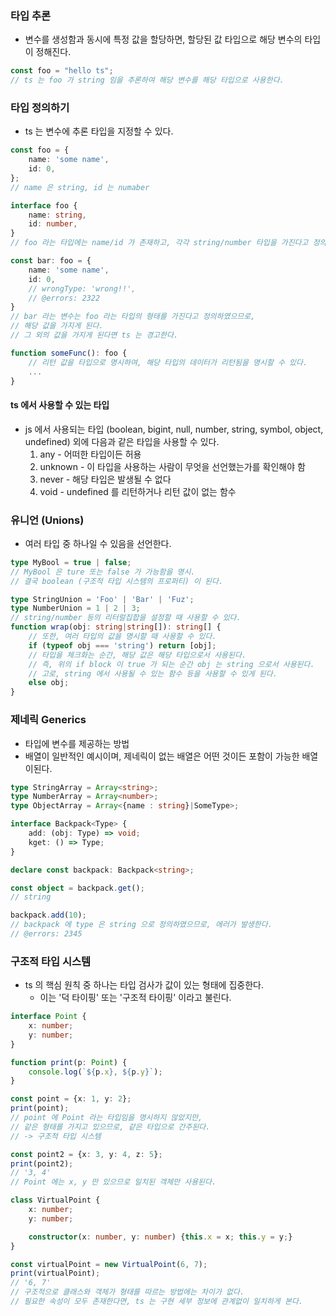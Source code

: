 ### 타입 추론

* 변수를 생성함과 동시에 특정 값을 할당하면, 할당된 값 타입으로 해당 변수의 타입이 정해진다.

```typescript
const foo = "hello ts";
// ts 는 foo 가 string 임을 추론하여 해당 변수를 해당 타입으로 사용한다.
```

### 타입 정의하기

* ts 는 변수에 추론 타입을 지정할 수 있다.

```typescript
const foo = {
    name: 'some name',
    id: 0,
};
// name 은 string, id 는 numaber

interface foo {
    name: string,
    id: number,
}
// foo 라는 타입에는 name/id 가 존재하고, 각각 string/number 타입을 가진다고 정의한다.

const bar: foo = {
    name: 'some name',
    id: 0,
    // wrongType: 'wrong!!',
    // @errors: 2322
}
// bar 라는 변수는 foo 라는 타입의 형태를 가진다고 정의하였으므로,
// 해당 값을 가지게 된다.
// 그 외의 값을 가지게 된다면 ts 는 경고한다.

function someFunc(): foo {
    // 리턴 값을 타입으로 명시하여, 해당 타입의 데이터가 리턴됨을 명시할 수 있다.
    ...
}
```

#### ts 에서 사용할 수 있는 타입

* js 에서 사용되는 타입 (boolean, bigint, null, number, string, symbol, object, undefined) 외에 다음과 같은 타입을 사용할 수 있다.
    1. any - 어떠한 타입이든 허용
    2. unknown - 이 타입을 사용하는 사람이 무엇을 선언했는가를 확인해야 함
    3. never - 해당 타입은 발생될 수 없다
    4. void - undefined 를 리턴하거나 리턴 값이 없는 함수

### 유니언 (Unions)

* 여러 타입 중 하나일 수 있음을 선언한다.

```typescript
type MyBool = true | false;
// MyBool 은 ture 또는 false 가 가능함을 명시.
// 결국 boolean (구조적 타입 시스템의 프로퍼티) 이 된다.

type StringUnion = 'Foo' | 'Bar' | 'Fuz';
type NumberUnion = 1 | 2 | 3;
// string/number 등의 리터럴집합을 설정할 때 사용할 수 있다.
function wrap(obj: string|string[]): string[] {
    // 또한, 여러 타입의 값을 명시할 때 사용할 수 있다.
    if (typeof obj === 'string') return [obj];
    // 타입을 체크화는 순간, 해당 값은 해당 타입으로서 사용된다.
    // 즉, 위의 if block 이 true 가 되는 순간 obj 는 string 으로서 사용된다.
    // 고로, string 에서 사용될 수 있는 함수 등을 사용할 수 있게 된다.
    else obj;
}
```

### 제네릭 Generics

* 타입에 변수를 제공하는 방법
* 배열이 일반적인 예시이며, 제네릭이 없는 배열은 어떤 것이든 포함이 가능한 배열이된다.

```typescript
type StringArray = Array<string>;
type NumberArray = Array<number>;
type ObjectArray = Array<{name : string}|SomeType>;

interface Backpack<Type> {
    add: (obj: Type) => void;
    kget: () => Type;
}

declare const backpack: Backpack<string>;

const object = backpack.get();
// string

backpack.add(10);
// backpack 에 type 은 string 으로 정의하였으므로, 에러가 발생한다.
// @errors: 2345
```

### 구조적 타입 시스템

* ts 의 핵심 원칙 중 하나는 타입 검사가 값이 있는 형태에 집중한다.
    * 이는 '덕 타이핑' 또는 '구조적 타이핑' 이라고 불린다.

```typescript
interface Point {
    x: number;
    y: number;
}

function print(p: Point) {
    console.log(`${p.x}, ${p.y}`);
}

const point = {x: 1, y: 2};
print(point);
// point 에 Point 라는 타입임을 명시하지 않았지만,
// 같은 형태를 가지고 있으므로, 같은 타입으로 간주된다.
// -> 구조적 타입 시스템

const point2 = {x: 3, y: 4, z: 5};
print(point2);
// '3, 4'
// Point 에는 x, y 만 있으므로 일치된 객체만 사용된다.

class VirtualPoint {
    x: number;
    y: number;

    constructor(x: number, y: number) {this.x = x; this.y = y;}
}

const virtualPoint = new VirtualPoint(6, 7);
print(virtualPoint);
// '6, 7'
// 구조적으로 클래스와 객체가 형태를 따르는 방법에는 차이가 없다.
// 필요한 속성이 모두 존재한다면, ts 는 구현 세부 정보에 관계없이 일치하게 본다.
```
